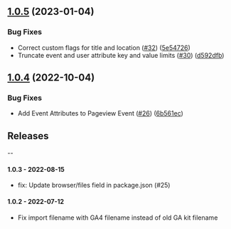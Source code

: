 ## [1.0.5](https://github.com/mparticle-integrations/mparticle-javascript-integration-google-analytics-4/compare/v1.0.4...v1.0.5) (2023-01-04)


### Bug Fixes

* Correct custom flags for title and location ([#32](https://github.com/mparticle-integrations/mparticle-javascript-integration-google-analytics-4/issues/32)) ([5e54726](https://github.com/mparticle-integrations/mparticle-javascript-integration-google-analytics-4/commit/5e547269c7343c9308aa68f81c69c3c8084e68ca))
* Truncate event and user attribute key and value limits ([#30](https://github.com/mparticle-integrations/mparticle-javascript-integration-google-analytics-4/issues/30)) ([d592dfb](https://github.com/mparticle-integrations/mparticle-javascript-integration-google-analytics-4/commit/d592dfbaec887f6f029909369d7fee82ab13c70c))

## [1.0.4](https://github.com/mparticle-integrations/mparticle-javascript-integration-google-analytics-4/compare/v1.0.3...v1.0.4) (2022-10-04)


### Bug Fixes

* Add Event Attributes to Pageview Event ([#26](https://github.com/mparticle-integrations/mparticle-javascript-integration-google-analytics-4/issues/26)) ([6b561ec](https://github.com/mparticle-integrations/mparticle-javascript-integration-google-analytics-4/commit/6b561ec8d9d10b396f14939cdf013dd6c9e70a16))

## Releases

--

#### 1.0.3 - 2022-08-15

* fix: Update browser/files field in package.json (#25)

#### 1.0.2 - 2022-07-12

* Fix import filename with GA4 filename instead of old GA kit filename
